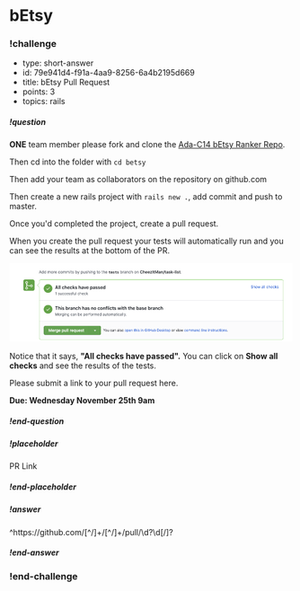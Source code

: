 # bEtsy

<!-- >>>>>>>>>>>>>>>>>>>>>> BEGIN CHALLENGE >>>>>>>>>>>>>>>>>>>>>> -->
<!-- Replace everything in square brackets [] and remove brackets  -->


### !challenge

* type: short-answer
* id: 79e941d4-f91a-4aa9-8256-6a4b2195d669
* title: bEtsy Pull Request
* points: 3
* topics: rails

##### !question

**ONE** team member please fork and clone the [Ada-C14 bEtsy Ranker Repo](https://github.com/Ada-C14/betsy).

Then cd into the folder with `cd betsy`

Then add your team as collaborators on the repository on github.com

Then create a new rails project with `rails new .`, add commit and push to master.

Once you'd completed the project, create a pull request. 

When you create the pull request your tests will automatically run and you can see the results at the bottom of the PR.

![Pull Request](images/automatic-tests.png)

Notice that it says, **"All checks have passed".** You can  click on **Show all checks** and see the results of the tests.

Please submit a link to your pull request here.

**Due:  Wednesday November 25th 9am**

##### !end-question

##### !placeholder

PR Link

##### !end-placeholder

##### !answer

^https:\/\/github\.com\/[^\/]+\/[^\/]+\/pull\/\d?\d[\/]?

##### !end-answer

<!-- other optional sections -->
<!-- !hint - !end-hint (markdown, users can see after a failed attempt) -->
<!-- !rubric - !end-rubric (markdown, instructors can see while scoring a checkpoint) -->
<!-- !explanation - !end-explanation (markdown, students can see after answering correctly) -->

### !end-challenge

<!-- ======================= END CHALLENGE ======================= -->
